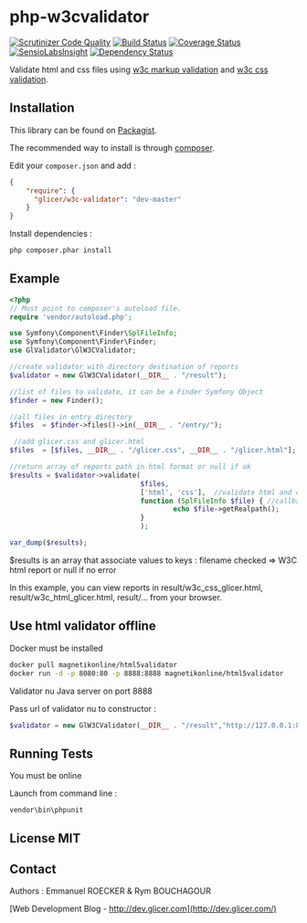 # php-w3cvalidator

[![Scrutinizer Code Quality](https://scrutinizer-ci.com/g/emmanuelroecker/php-w3cvalidator/badges/quality-score.png?b=master)](https://scrutinizer-ci.com/g/emmanuelroecker/php-w3cvalidator/?branch=master)
[![Build Status](https://travis-ci.org/emmanuelroecker/php-w3cvalidator.svg?branch=master)](https://travis-ci.org/emmanuelroecker/php-w3cvalidator)
[![Coverage Status](https://coveralls.io/repos/emmanuelroecker/php-w3cvalidator/badge.svg?branch=master&service=github)](https://coveralls.io/github/emmanuelroecker/php-w3cvalidator?branch=master)
[![SensioLabsInsight](https://insight.sensiolabs.com/projects/66e60d74-1f4c-489e-8d9d-4e5bd78c7cbc/mini.png)](https://insight.sensiolabs.com/projects/66e60d74-1f4c-489e-8d9d-4e5bd78c7cbc)
[![Dependency Status](https://www.versioneye.com/user/projects/5681635ceb4f47003c000896/badge.svg?style=flat-square)](https://www.versioneye.com/user/projects/5681635ceb4f47003c000896)

Validate html and css files using [w3c markup validation](http://validator.w3.org/) and [w3c css validation](http://jigsaw.w3.org/css-validator/).

## Installation

This library can be found on [Packagist](https://packagist.org/packages/glicer/w3c-validator).

The recommended way to install is through [composer](http://getcomposer.org).

Edit your `composer.json` and add :

```json
{
    "require": {
      "glicer/w3c-validator": "dev-master"
    }
}
```

Install dependencies :

```bash
php composer.phar install
```

## Example

```php
<?php
// Must point to composer's autoload file.
require 'vendor/autoload.php';

use Symfony\Component\Finder\SplFileInfo;
use Symfony\Component\Finder\Finder;
use GlValidator\GlW3CValidator;

//create validator with directory destination of reports
$validator = new GlW3CValidator(__DIR__ . "/result");

//list of files to validate, it can be a Finder Symfony Object
$finder = new Finder();

//all files in entry directory
$files  = $finder->files()->in(__DIR__ . "/entry/");

 //add glicer.css and glicer.html
$files  = [$files, __DIR__ . "/glicer.css", __DIR__ . "/glicer.html"];

//return array of reports path in html format or null if ok 
$results = $validator->validate(
                                $files,
                                ['html', 'css'],  //validate html and css files
                                function (SplFileInfo $file) { //callback function
                                        echo $file->getRealpath();
                                }
                                );

var_dump($results);
```

$results is an array that associate values to keys : 
filename checked => W3C html report or null if no error

In this example, 
you can view reports in result/w3c_css_glicer.html, result/w3c_html_glicer.html, result/... from your browser.


## Use html validator offline

Docker must be installed

```bash
docker pull magnetikonline/html5validator
docker run -d -p 8080:80 -p 8888:8888 magnetikonline/html5validator
```

Validator nu Java server on port 8888

Pass url of validator nu to constructor :

```php
$validator = new GlW3CValidator(__DIR__ . "/result","http://127.0.0.1:8888");
```

## Running Tests

You must be online

Launch from command line :

```console
vendor\bin\phpunit
```

## License MIT

## Contact

Authors : Emmanuel ROECKER & Rym BOUCHAGOUR

[Web Development Blog - http://dev.glicer.com](http://dev.glicer.com/)

